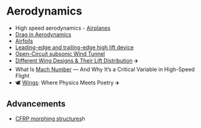 # Aerodynamics


- High speed aerodynamics - [Airplanes](https://www.linkedin.com/posts/alessandro-rodolfo-de-paula-4420941_high-speed-aerodynamics-how-airplanes-conquer-activity-7287431577821679616-Q0Cz/?utm_source=share&utm_medium=member_android)
- [Drag in Aerodynamics](https://www.linkedin.com/posts/alessandro-rodolfo-de-paula-4420941_drag-in-aerodynamics-when-an-object-moves-activity-7299553388550144003-bgIE/?utm_source=share&utm_medium=member_android&rcm=ACoAAD-ruCgBJnujmeLzmj1X4DpLLTuxktERedQ)
- [Airfoils](https://www.linkedin.com/posts/girish-kumar-ramaiah-85507257_airfoils-an-airfoil-is-a-surface-such-as-activity-7305839762022481920-KqLK/?utm_source=share&utm_medium=member_android&rcm=ACoAAD-ruCgBJnujmeLzmj1X4DpLLTuxktERedQ)
- [Leading-edge and trailing-edge high lift device](https://www.linkedin.com/posts/rajat-walia_mechanicalengineering-mechanical-aerospace-activity-7317057443778203648-g3At/?utm_source=share&utm_medium=member_android&rcm=ACoAAD-ruCgBJnujmeLzmj1X4DpLLTuxktERedQ)
- [Open-Circuit subsonic Wind Tunnel](https://www.linkedin.com/posts/maithem-adnan-ab87a1264_aerodynamics-windtunnel-engineering-activity-7328892132461547522-TO_C/?utm_source=share&utm_medium=member_android&rcm=ACoAAD-ruCgBJnujmeLzmj1X4DpLLTuxktERedQ)
- [Different Wing Designs & Their Lift Distribution](https://www.linkedin.com/posts/itzmemsd_aviationdesign-aircraftwings-liftdistribution-activity-7332452122422132736-dnr2/?utm_source=share&utm_medium=member_android&rcm=ACoAAD-ruCgBJnujmeLzmj1X4DpLLTuxktERedQ) ✈️
- What Is [Mach Number](https://www.linkedin.com/posts/faisalqidwai88_what-is-mach-number-and-why-its-a-critical-activity-7331933889734569986-Ridi/?utm_source=share&utm_medium=member_android&rcm=ACoAAD-ruCgBJnujmeLzmj1X4DpLLTuxktERedQ) — And Why It’s a Critical Variable in High-Speed Flight
- 🕊️ [Wings](https://www.linkedin.com/posts/krishnagupta-1999_aircraft-aircraftdesign-wingengineering-activity-7331593499013730305-6lIq/?utm_source=share&utm_medium=member_android&rcm=ACoAAD-ruCgBJnujmeLzmj1X4DpLLTuxktERedQ): Where Physics Meets Poetry ✈️

## Advancements 
- [CFRP morphing structures](https://www.linkedin.com/posts/biserat-birhanu-b9078230b_aircrafttechnician-aviationmaintenance-morphingaerofoil-activity-7330146002118561792-gvV1/?utm_source=share&utm_medium=member_android&rcm=ACoAAD-ruCgBJnujmeLzmj1X4DpLLTuxktERedQ)h
